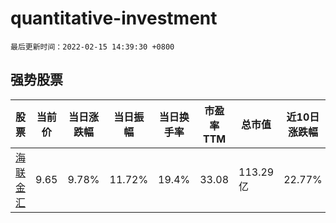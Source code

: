 # quantitative-investment

`最后更新时间：2022-02-15 14:39:30 +0800`

## 强势股票

|股票|当前价|当日涨跌幅|当日振幅|当日换手率|市盈率TTM|总市值|近10日涨跌幅|
|----|----|----|----|----|----|----|----|
|[海联金汇](https://xueqiu.com/S/SZ002537)|9.65|9.78%|11.72%|19.4%|33.08|113.29亿|22.77%|
